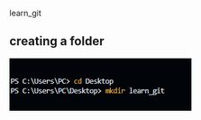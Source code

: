 learn_git
## creating a folder
![learn_git](https://raw.githubusercontent.com/jamesswende/learn_git/5b17ad697b1ac522d48cef48ef345d786c147bd5/IMAGE/creating%20a%20folder.png)
